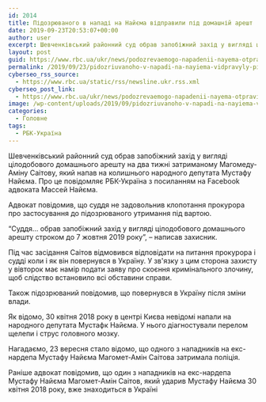 ```yaml
---
id: 2014
title: Підозрюваного в нападі на Найєма відправили під домашній арешт
date: 2019-09-23T20:53:07+00:00
author: user
excerpt: Шевченківський районний суд обрав запобіжний захід у вигляді цілодобового домашнього арешту на два тижні затриманому Магомеду-Аміну Саітову, який напав на колишнього...
layout: post
guid: https://www.rbc.ua/ukr/news/podozrevaemogo-napadenii-nayema-otpravili-1569269212.html
permalink: /2019/09/23/pidozriuvanoho-v-napadi-na-nayiema-vidpravyly-pid-domashniy-aresht/
cyberseo_rss_source:
  - https://www.rbc.ua/static/rss/newsline.ukr.rss.xml
cyberseo_post_link:
  - https://www.rbc.ua/ukr/news/podozrevaemogo-napadenii-nayema-otpravili-1569269212.html
image: /wp-content/uploads/2019/09/pidozriuvanoho-v-napadi-na-nayiema-vidpravyly-pid-domashniy-aresht.jpg
categories:
  - Головне
tags:
  - РБК-Україна
---
```

Шевченківський районний суд обрав запобіжний захід у вигляді цілодобового домашнього арешту на два тижні затриманому Магомеду-Аміну Саітову, який напав на колишнього народного депутата Мустафу Найєма. Про це повідомляє РБК-Україна з посиланням на Facebook адвоката Массей Найєма.

Адвокат повідомив, що суддя не задовольнив клопотання прокурора про застосування до підозрюваного утримання під вартою.

&#8220;Суддя&#8230; обрав запобіжний захід у вигляді цілодобового домашнього арешту строком до 7 жовтня 2019 року&#8221;, &#8211; написав захисник.

Під час засідання Саітов відмовився відповідати на питання прокурора і судді коли і як він повернувся в Україну. У зв'язку з цим сторона захисту у вівторок має намір подати заяву про скоєння кримінального злочину, щоб слідство встановило всі обставини справи.

Також підозрюваний повідомив, що повернувся в Україну після зміни влади.

Як відомо, 30 квітня 2018 року в центрі Києва невідомі напали на народного депутата Мустафк Найєма. У нього діагностували перелом щелепи і струс головного мозку.

Нагадаємо, 23 вересня стало відомо, що одного з нападників на екс-нардепа Мустафу Найєма Магомет-Амін Саітова затримала поліція.

Раніше адвокат повідомив, що один з нападників на екс-нардепа Мустафу Найєма Магомет-Амін Саітов, який ударив Мустафу Найєма 30 квітня 2018 року, вже знаходиться в Україні